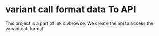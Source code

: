 # variant call format data To API

This project is a part of ipk divbrowse. We create the api to access the variant call format
